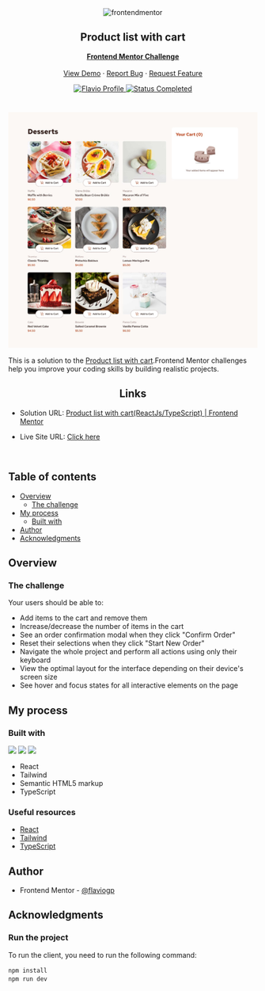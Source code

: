 <div id="top"></div>

<div align="center">

  <img src="https://www.frontendmentor.io/static/images/logo-mobile.svg" alt="frontendmentor" width="80">

  <h2 align="center">Product list with cart</h2>
  <p align="center">
    <a href="https://www.frontendmentor.io/challenges/product-list-with-cart-5MmqLVAp_d"><strong>Frontend Mentor Challenge</strong></a>
    <br />
    <br />
    <a href="https://productlistwcart.netlify.app/">View Demo</a>
    ·
    <a href="https://github.com/flaviogp/product-list-with-cart/issues">Report Bug</a>
    ·
    <a href="https://github.com/flaviogp/product-list-with-cart/issues">Request Feature</a>
  </p>
</div>

<!-- Bagdes -->
<div align="center">
  <!-- Profile -->
  <a href="https://www.frontendmentor.io/profile/flaviogp">
    <img src="https://img.shields.io/badge/Profile-Flavio%20gomes-07043B?style=for-the-badge&logo=frontendmentor" alt="Flavio Profile">
  </a>
  <!-- Status -->
    <a href="#">
    <img src="https://img.shields.io/badge/Status-Completed-brightgreen?style=for-the-badge" alt="Status Completed">
  </a>

</div>

#

<div align="center">

![](./design/desktop-design-empty.jpg)

</div>

This is a solution to the [Product list with cart](https://www.frontendmentor.io/challenges/product-list-with-cart-5MmqLVAp_d).Frontend Mentor challenges help you improve your coding skills by building realistic projects.

<h2 align="center">Links</h2>

- Solution URL: [Product list with cart(ReactJs/TypeScript) | Frontend Mentor](https://www.frontendmentor.io/solutions/product-list-with-cart-main-reactjs-tailwindcss-oZ6Qm3JHKX)

- Live Site URL: [ Click here ](https://productlistwcart.netlify.app/)

<br>

## Table of contents

- [Overview](#overview)
  - [The challenge](#the-challenge)
- [My process](#my-process)
  - [Built with](#built-with)
- [Author](#author)
- [Acknowledgments](#acknowledgments)

## Overview

### The challenge

Your users should be able to:

- Add items to the cart and remove them
- Increase/decrease the number of items in the cart
- See an order confirmation modal when they click "Confirm Order"
- Reset their selections when they click "Start New Order"
- Navigate the whole project and perform all actions using only their keyboard
- View the optimal layout for the interface depending on their device's screen size
- See hover and focus states for all interactive elements on the page

## My process

### Built with

<!-- Bagdes -->

![](https://img.shields.io/badge/reactjs-23272F?style=for-the-badge&logo=react)
![](https://img.shields.io/badge/typescript-23272F?style=for-the-badge&logo=typescript)
![](https://img.shields.io/badge/tailwindcss-23272F?style=for-the-badge&logo=tailwindcss)

- React
- Tailwind
- Semantic HTML5 markup
- TypeScript

### Useful resources

- [React](https://react.dev/learn)
- [Tailwind](https://tailwindcss.com/docs/installation)
- [TypeScript](https://www.typescriptlang.org/docs/)

## Author

- Frontend Mentor - [@flaviogp](https://www.frontendmentor.io/profile/flaviogp)

## Acknowledgments

### Run the project

To run the client, you need to run the following command:

```bash
npm install
npm run dev
```
